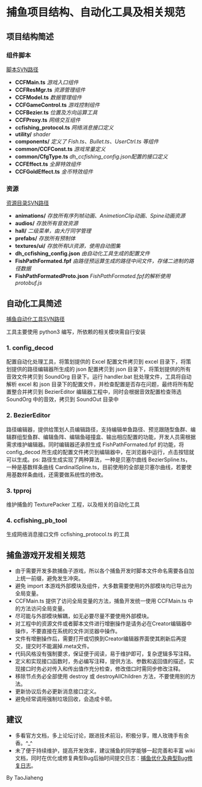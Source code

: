# 捕鱼项目结构、自动化工具及相关规范

## 项目结构简述

### 组件脚本

[脚本SVN路径](svn://192.168.1.242/app_client/branches/hotfix_dev/creatorMainProj/assets/scripts/games/ccfishing)

- **CCFMain.ts** *游戏入口组件*
- **CCFResMgr.ts** *资源管理组件*
- **CCFModel.ts** *数据管理组件*
- **CCFGameControl.ts** *游戏控制组件*
- **CCFBezier.ts** *位置及方向运算工具*
- **CCFProxy.ts** *网络交互组件*
- **ccfishing_protocol.ts** *网络消息接口定义*
- **utility/** *shader*
- **components/** *定义了 Fish.ts、Bullet.ts、UserCtrl.ts 等组件*
- **common/CCFConst.ts** *游戏常量定义*
- **common/CfgType.ts** *dh_ccfishing_config.json配置的接口定义*
- **CCFEffect.ts** *全屏特效组件*
- **CCFGoldEffect.ts** *金币特效组件*


### 资源
[资源目录SVN路径](svn://192.168.1.242/app_client/branches/hotfix_dev/creatorMainProj/assets/resources/games/ccfishing)
- **animations/** *存放所有序列帧动画、AnimetionClip动画、Spine动画资源*
- **audios/** *存放所有音效资源*
- **hall/** *二级菜单，由大厅同学管理*
- **prefabs/** *存放所有预制体*
- **textures/ui/** *存放所有UI资源，使用自动图集*
- **dh_ccfishing_config.json** *由自动化工具生成的配置文件*
- **FishPathFormated.fpf** *由路径预运算生成的路径中间文件，存储二进制的路径数据*
- **FishPathFormatedProto.json** *FishPathFormated.fpf的解析使用 protobuf.js*

## 自动化工具简述
[捕鱼自动化工具SVN路径](svn://192.168.1.242/app_client/branches/hotfix_dev/devTool/ccfishing_tool)

工具主要使用 python3 编写，所依赖的相关模块需自行安装
### 1. config_decod
配置自动化处理工具，将策划提供的 Excel 配置文件拷贝到 excel 目录下，将策划提供的路径编辑器所生成的 json 配置拷贝到 json 目录下，将策划提供的所有音效文件拷贝到 SoundOrg 目录下。运行 handler.bat 批处理文件，工具将自动解析 excel 和 json 目录下的配置文件，并检查配置是否存在问题，最终将所有配置整合并拷贝到 BezierEditor 编辑器工程中，同时会根据音效配置检查筛选 SoundOrg 中的音效，拷贝到 SoundOut 目录中
### 2. BezierEditor
路径编辑器，提供给策划人员编辑路径，支持编辑单鱼路径、预览跟随型鱼群、编辑群组型鱼群、编辑鱼阵、编辑鱼碰撞盒、输出相应配置的功能，开发人员需根据需求维护编辑器。同时编辑器还承担生成 FishPathFormated.fpf 的功能，将 config_decod 所生成的配置文件拷贝到编辑器中，在浏览器中运行，点击按钮就可以生成。ps: 路径生成实现了两种算法，一种是贝塞尔曲线 BezierSpline.ts，一种是基数样条曲线 CardinalSpline.ts，目前使用的全部是贝塞尔曲线，若要使用基数样条曲线，还需要做系统性的修改。
### 3. tpproj
维护捕鱼的 TexturePacker 工程，以及相关的自动化工具
### 4. ccfishing_pb_tool
生成网络消息接口文件 ccfishing_protocol.ts 的工具

## 捕鱼游戏开发相关规范
- 由于需要开发多款捕鱼子游戏，所以各个捕鱼开发时脚本文件命名需要各自加上统一前缀，避免发生冲突。
- 避免 import 本游戏外部模块及组件，大多数需要使用的外部模块均已导出为全局变量。
- CCFMain.ts 提供了访问全局变量的方法，捕鱼开发统一使用 CCFMain.ts 中的方法访问全局变量。
- 尽可能与外部模块解耦，如无必要尽量不要使用外部模块。
- 对工程中的资源文件或者脚本文件进行增删操作是请务必在Creator编辑器中操作，不要直接在系统的文件浏览器中操作。
- 文件有增删操作后，需要打开或切换到Creator编辑器界面使其刷新后再提交，提交时不能漏掉.meta文件。
- 代码风格没有强制要求，保证便于阅读，易于维护即可，复杂逻辑多写注释。
- 定义和实现接口函数时，务必编写注释，提供方法、参数和返回值的描述，实现接口时务必对传入和传出值作充分检查，修改借口时需同步修改注释。
- 移除节点务必全部使用 destroy 或 destroyAllChildren 方法，不要使用别的方法。
- 更新协议后务必更新消息接口定义。
- 避免经常调用强制垃圾回收，会造成卡顿。

## 建议
- 多看官方文档，多上论坛讨论，跟进技术前沿，积极分享，赠人玫瑰手有余香。^_^
- 未了便于持续维护，提高开发效率，建议捕鱼的同学能够一起完善和丰富 wiki 文档，同时在优化或修复典型Bug后抽时间提交日志：[捕鱼优化及典型Bug修复日志](捕鱼优化及典型Bug修复日志)。


By TaoJiaheng